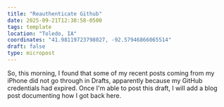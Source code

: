 ```yaml
---
title: "Reauthenticate Github"
date: 2025-09-21T12:38:58-0500
tags: template
location: "Toledo, IA"
coordinates: "41.98119723798027, -92.57946866065514"
draft: false
type: micropost
---
```

So, this morning, I found that some of my recent posts coming from my iPhone did not go through in Drafts, apparently because my GitHub credentials had expired.  Once I'm able to post this draft, I will add a blog post documenting how I got back here.
